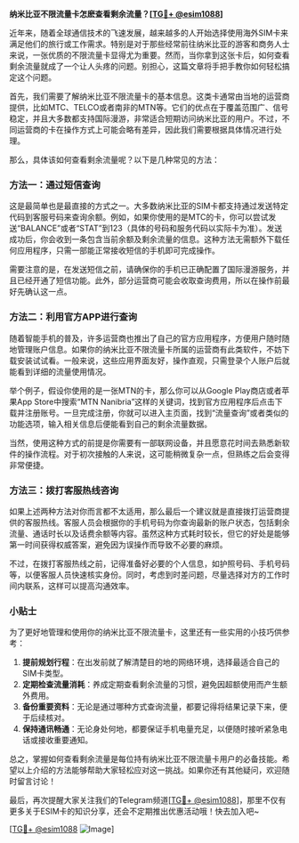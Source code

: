 **纳米比亚不限流量卡怎麽查看剩余流量？[[TG💪+ @esim1088](https://t.me/s/esim1088)]**

近年来，随着全球通信技术的飞速发展，越来越多的人开始选择使用海外SIM卡来满足他们的旅行或工作需求。特别是对于那些经常前往纳米比亚的游客和商务人士来说，一张优质的不限流量卡显得尤为重要。然而，当你拿到这张卡后，如何查看剩余流量就成了一个让人头疼的问题。别担心，这篇文章将手把手教你如何轻松搞定这个问题。

首先，我们需要了解纳米比亚不限流量卡的基本信息。这类卡通常由当地的运营商提供，比如MTC、TELCO或者南非的MTN等。它们的优点在于覆盖范围广、信号稳定，并且大多数都支持国际漫游，非常适合短期访问纳米比亚的用户。不过，不同运营商的卡在操作方式上可能会略有差异，因此我们需要根据具体情况进行处理。

那么，具体该如何查看剩余流量呢？以下是几种常见的方法：

### 方法一：通过短信查询

这是最简单也是最直接的方式之一。大多数纳米比亚的SIM卡都支持通过发送特定代码到客服号码来查询余额。例如，如果你使用的是MTC的卡，你可以尝试发送“BALANCE”或者“STAT”到123（具体的号码和服务代码以实际卡为准）。发送成功后，你会收到一条包含当前余额及剩余流量的信息。这种方法无需额外下载任何应用程序，只需一部能正常接收短信的手机即可完成操作。

需要注意的是，在发送短信之前，请确保你的手机已正确配置了国际漫游服务，并且已经开通了短信功能。此外，部分运营商可能会收取查询费用，所以在操作前最好先确认这一点。

### 方法二：利用官方APP进行查询

随着智能手机的普及，许多运营商也推出了自己的官方应用程序，方便用户随时随地管理账户信息。如果你的纳米比亚不限流量卡所属的运营商有此类软件，不妨下载安装试试看。一般来说，这些应用界面友好，操作直观，只需登录个人账户后就能看到详细的流量使用情况。

举个例子，假设你使用的是一张MTN的卡，那么你可以从Google Play商店或者苹果App Store中搜索“MTN Nanibria”这样的关键词，找到官方应用程序后点击下载并注册账号。一旦完成注册，你就可以进入主页面，找到“流量查询”或者类似的功能选项，输入相关信息后便能看到自己的剩余流量数据。

当然，使用这种方式的前提是你需要有一部联网设备，并且愿意花时间去熟悉新软件的操作流程。对于初次接触的人来说，这可能稍微复杂一点，但熟练之后会变得非常便捷。

### 方法三：拨打客服热线咨询

如果上述两种方法对你而言都不太适用，那么最后一个建议就是直接拨打运营商提供的客服热线。客服人员会根据你的手机号码为你查询最新的账户状态，包括剩余流量、通话时长以及话费余额等内容。虽然这种方式耗时较长，但它的好处是能够第一时间获得权威答案，避免因为误操作而导致不必要的麻烦。

不过，在拨打客服热线之前，记得准备好必要的个人信息，如护照号码、手机号码等，以便客服人员快速核实身份。同时，考虑到时差问题，尽量选择对方的工作时间内联系，这样可以提高沟通效率。

### 小贴士

为了更好地管理和使用你的纳米比亚不限流量卡，这里还有一些实用的小技巧供参考：

1. **提前规划行程**：在出发前就了解清楚目的地的网络环境，选择最适合自己的SIM卡类型。
2. **定期检查流量消耗**：养成定期查看剩余流量的习惯，避免因超额使用而产生额外费用。
3. **备份重要资料**：无论是通过哪种方式查询流量，都要记得将结果记录下来，便于后续核对。
4. **保持通讯畅通**：无论身处何地，都要保证手机电量充足，以便随时接听紧急电话或接收重要通知。

总之，掌握如何查看剩余流量是每位持有纳米比亚不限流量卡用户的必备技能。希望以上介绍的方法能够帮助大家轻松应对这一挑战。如果你还有其他疑问，欢迎随时留言讨论！

最后，再次提醒大家关注我们的Telegram频道[[TG💪+ @esim1088](https://t.me/s/esim1088)]，那里不仅有更多关于ESIM卡的知识分享，还会不定期推出优惠活动哦！快去加入吧~

[[TG💪+ @esim1088](https://t.me/s/esim1088) ![Image](https://i.postimg.cc/4NQfJmqS/Snipaste-2025-05-13-00-14-12.png)]